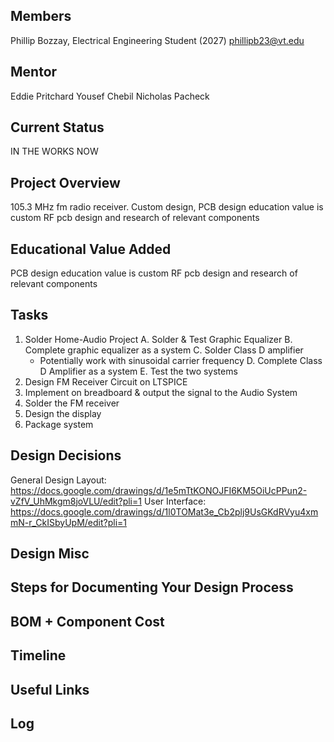 ## Members
Phillip Bozzay, Electrical Engineering Student (2027)
phillipb23@vt.edu

## Mentor
Eddie Pritchard 
Yousef Chebil
Nicholas Pacheck

## Current Status
IN THE WORKS NOW 

## Project Overview

105.3 MHz fm radio receiver. Custom design, PCB design education value is custom RF pcb design and research of relevant components

## Educational Value Added

PCB design education value is custom RF pcb design and research of relevant components

## Tasks
1. Solder Home-Audio Project
  A. Solder & Test Graphic Equalizer
  B. Complete graphic equalizer as a system
  C. Solder Class D amplifier
      - Potentially work with sinusoidal carrier frequency
  D. Complete Class D Amplifier as a system
  E. Test the two systems
2. Design FM Receiver Circuit on LTSPICE
3. Implement on breadboard & output the signal to the Audio System
4. Solder the FM receiver
5. Design the display
6. Package system

## Design Decisions
General Design Layout: https://docs.google.com/drawings/d/1e5mTtKONOJFI6KM5OiUcPPun2-vZfV_UhMkgm8joVLU/edit?pli=1
User Interface: https://docs.google.com/drawings/d/1l0TOMat3e_Cb2plj9UsGKdRVyu4xmmN-r_CkISbyUpM/edit?pli=1
## Design Misc

## Steps for Documenting Your Design Process

<!-- Your Text Here. You may work with your mentor on this later when they are assigned -->

## BOM + Component Cost

<!-- Your Text Here. You may work with your mentor on this later when they are assigned -->

## Timeline

<!-- Your Text Here. You may work with your mentor on this later when they are assigned -->

## Useful Links

<!-- Your Text Here. You may work with your mentor on this later when they are assigned -->

## Log

<!-- Your Text Here. You may work with your mentor on this later when they are assigned -->
